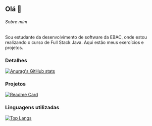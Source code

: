 ## Olá 👋

###### Sobre mim
Sou estudante da desenvolvimento de software da EBAC, onde estou realizando o curso de Full Stack Java. Aqui estão meus exercícios e projetos.

### Detalhes

[![Anurag's GitHub stats](https://github-readme-stats.vercel.app/api?username=oleoteles&show_icons=true&theme=dark)](https://github.com/anuraghazra/github-readme-stats)

### Projetos

[![Readme Card](https://github-readme-stats.vercel.app/api/pin/?username=oleoteles&repo=site_rockybalboa.github.io&theme=dark)](https://github.com/anuraghazra/github-readme-stats)

### Linguagens utilizadas

[![Top Langs](https://github-readme-stats.vercel.app/api/top-langs/?username=oleoteles&layout=compact)](https://github.com/anuraghazra/github-readme-stats)

